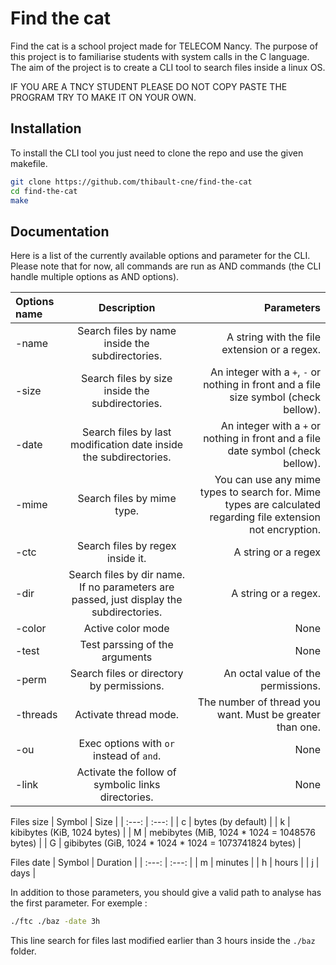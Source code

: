# Find the cat

Find the cat is a school project made for TELECOM Nancy. The purpose of this project is to familiarise students with system calls in the C language.
The aim of the project is to create a CLI tool to search files inside a linux OS.

IF YOU ARE A TNCY STUDENT PLEASE DO NOT COPY PASTE THE PROGRAM TRY TO MAKE IT ON YOUR OWN.

## Installation

To install the CLI tool you just need to clone the repo and use the given makefile.

```bash
git clone https://github.com/thibault-cne/find-the-cat
cd find-the-cat
make
```

## Documentation

Here is a list of the currently available options and parameter for the CLI. Please note that for now, all commands are run as AND commands (the CLI handle multiple options as AND options).

| Options name | Description | Parameters |
| :--- | :---: | ---: |
| -name | Search files by name inside the subdirectories. | A string with the file extension or a regex. |
| -size | Search files by size inside the subdirectories. | An integer with a `+`, `-` or nothing in front and a file size symbol (check bellow). |
| -date | Search files by last modification date inside the subdirectories. | An integer with a `+` or nothing in front and a file date symbol (check bellow). |
| -mime | Search files by mime type. | You can use any mime types to search for. Mime types are calculated regarding file extension not encryption. |
| -ctc | Search files by regex inside it. | A string or a regex |
| -dir | Search files by dir name. If no parameters are passed, just display the subdirectories. | A string or a regex. |
| -color | Active color mode | None |
| -test | Test parssing of the arguments | None |
| -perm | Search files or directory by permissions. | An octal value of the permissions. |
| -threads | Activate thread mode. | The number of thread you want. Must be greater than one. |
| -ou | Exec options with `or` instead of `and`. | None |
| -link | Activate the follow of symbolic links directories. | None |

Files size
| Symbol | Size |
| :---: | :---: |
| c | bytes (by default) |
| k | kibibytes (KiB, 1024 bytes) |
| M | mebibytes (MiB, 1024 * 1024 = 1048576 bytes) |
| G | gibibytes (GiB, 1024 \* 1024 \* 1024 = 1073741824 bytes) |

Files date
| Symbol | Duration |
| :---: | :---: |
| m | minutes |
| h | hours |
| j | days |

In addition to those parameters, you should give a valid path to analyse has the first parameter.
For exemple :

```bash
./ftc ./baz -date 3h
```

This line search for files last modified earlier than 3 hours inside the `./baz` folder.
